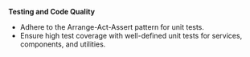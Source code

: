 **Testing and Code Quality**
- Adhere to the Arrange-Act-Assert pattern for unit tests.
- Ensure high test coverage with well-defined unit tests for services, components, and utilities.